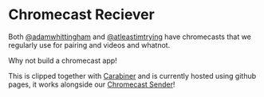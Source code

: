 # Chromecast Reciever

Both [@adamwhittingham](http://github.com/adamwhittingham) and [@atleastimtrying](http://github.com/atleastimtrying) have chromecasts that we regularly use for pairing and videos and whatnot.

Why not build a chromecast app!

This is clipped together with [Carabiner](http://github.com/dvmtn/carabiner) and is currently hosted using github pages, it works alongside our [Chromecast Sender](http://github.com/dvmtn/chromecast_sender)!
